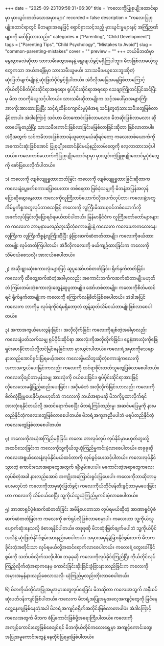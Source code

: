 +++
date = "2025-09-23T09:56:31+06:30"
title = 'ကလေးကိုပြုစုပျိုးထောင်ရာမှာ မှားယွင်းတတ်သောအမှားများ'
recorded = false
description = "ကလေးပြုစုပျိုးထောင်ရာတွင် မိဘများအနေဖြင့် ရှောင်ရှားသင့်သည့် မှားယွင်းမှုများနှင့် အကြံဉာဏ်များကို ဖော်ပြထားသည်။"
categories = ["Parenting", "Child Development"]
tags = ["Parenting Tips", "Child Psychology", "Mistakes to Avoid"]
slug = "common-parenting-mistakes"
cover = ""
preview = ""
+++
ဘယ်မိဘထံမှာ မွေးဖွားမလဲဆိုတာ သားသမီးတွေအနေနဲ့ ရွေးချယ်ခွင့်မရှိကြပါဘူး။ မိဘဖြစ်လာမယ့်သူတွေကသာ ဘယ်အချိန်မှာ သားသမီးယူမယ်၊ သားသမီးမယူသေးဘူးဆိုတဲ့ ဆုံးဖြတ်ချက်မျိုးနဲ့ ဆုံးဖြတ်ပိုင်ခွင့်ရှိပါတယ်။ အဲဒီလိုအခြေအနေဖြစ်တာကြောင့် ကိုယ်တိုင်စိတ်ပိုင်းဆိုင်ရာအရရော၊ ရုပ်ပိုင်းဆိုင်ရာအရရော သေချာကြိုတင်ပြင်ဆင်ပြီးမှ မိဘ ဘဝကိုခံယူသင့်ပါတယ်။ သားသမီးဆိုတာမျိုးက သင့်အပေါ်မှာအများကြီးအားကိုးအားထားပြုပြီး သင့်ရဲ့ထိန်းကျောင်းမှုပုံစံအရ သင်နဲ့တူတဲ့သားသမီးတွေဖြစ်လာနိုင်တာပါ။ အဲဒါကြောင့် သင်ဟာ မိဘကောင်းဖြစ်လာမလား၊ မိဘဆိုးဖြစ်လာမလား ဆိုတာပေါ်မူတည်ပြီး သားသမီးကောင်းဖြစ်လာခြင်းမဖြစ်လာခြင်းဆိုတာ ဖြစ်လာတာပါ။
အဲဒီ့အတွက် သင်ကမိဘအဖြစ်တာဝန်ယူတော့မယ်ဆိုရင်တော့ ကလေးတစ်ယောက်ကို အကောင်းဆုံးဖြစ်အောင် ပြုစုပျိုးထောင်နိုင်မယ့်နည်းလမ်းတွေကို လေ့လာထားသင့်ပါတယ်။ ကလေးတစ်ယောက်ကိုပြုစုပျိုးထောင်ရာမှာ မှားယွင်းတဲ့ပြုစုပျိုးထောင်မှုပုံစံတွေကို ဖော်ပြပေးလိုက်ပါတယ်။

၁) ကလေးကို လျစ်လျူရှုထားတတ်ခြင်း
ကလေးကို လျစ်လျူရှုထားခြင်းဆိုတာက ကလေးနဲ့ပွေ့ဖက်စကားပြောပေးတာ၊ တစ်နေ့တာ ဖြစ်ခဲ့သမျှကို မိဘနဲ့အပြန်အလှန်ပြောဆိုဆွေးနွေးတာ၊ ကလေးကိုလူကြီးတစ်ယောက်လိုအဖက်လုပ်တာ၊ ကလေးနဲ့အတူအိမ်မှုကိစ္စအတူလုပ်တာစသဖြင့် ကလေးကို လူကြီးမိသားစုဝင်တစ်ယောက်လို အဖက်လုပ်ခြင်းလို့ပြောရင်ရမယ်ထင်ပါတယ်။ မြန်မာနိုင်ငံက လူကြီးတော်တော်များများက ကလေးက ဘာမှနားမလည်ဘူးဆိုတဲ့စကားမျိုးနဲ့ ကလေးက ကလေးဟာကလေးနေ၊ လူကြီးက လူကြီးကိစ္စနဲ့လူကြီးဆိုပြီး ခွဲခြားဆက်ဆံတတ်တာမျိုး၊ ကလေးကိုဖယ်ထားတာမျိုး လုပ်တတ်ကြပါတယ်။ အဲဒီလိုကလေးကို ဖယ်ကျဉ်ထားခြင်းက ကလေးကိုသိမ်ငယ်စေသလို၊ အားငယ်စေပါတယ်။

၂) အဆိုးရွားဆုံးစကားလုံးများဖြင့် ဆူပူအော်ဟစ်တတ်ခြင်း၊ ရိုက်နှက်တတ်ခြင်း
ကလေးကို ထိတွေ့ဆက်ဆံတဲ့အခါမှာလည်း အကောင်းဘက်ကဆက်ဆံတာမျိုးမဟုတ်ဘဲ ကြမ်းတမ်းတဲ့စကားလုံးတွေနဲ့ဆူပူတာမျိုး၊ အော်ဟစ်တာမျိုး၊ ကလေးကိုစိတ်မထင်ရင် ရိုက်နှက်တာမျိုးက ကလေးကို ကြောက်လန့်စိတ်ဖြစ်စေပါတယ်။ အဲဒါအပြင် ကလေးက ဘာကိုမှ လုပ်ရဲကိုင်ရဲမရှိတော့ဘဲ တွန့်ဆုတ်သိမ်ငယ်တာမျိုးဖြစ်လာစေပါတယ်။

၃) အကာအကွယ်ပေးလွန်းခြင်း ၊ အလိုလိုက်ခြင်း
ကလေးကိုချစ်တဲ့အခါမှာလည်း ကလေးနဲ့ပတ်သက်သမျှ ရုပ်ပိုင်းဆိုင်ရာ အားလုံးကိုအလိုလိုက်ခြင်း၊ ငွေနဲ့အားလုံးကိုဖြေရှင်းပေးနိုင်တယ်လို့ထင်မြင်နေခြင်းဟာ မှားယွင်းပါတယ်။ ကလေးရဲ့အမှားကိုသေချာနားလည်အောင်ရှင်းပြရမယ့်အစား ကလေးမို့မသိဘူးဆိုတဲ့စကားနဲ့ကလေးကို အကာအကွယ်ပေးခြင်းကလည်း ကလေးကို ထင်ရာစိုင်းတတ်သူတွေဖြစ်လာစေပါတယ်။ ကလေးလိုချင်တာမှန်သမျှ အားလုံးကို ဝယ်ပေးခြင်း၊ ရုပ်ပိုင်းဆိုင်ရာအားဖြင့် လိုလေသေးမရှိဖြည့်ဆည်းပေးခြင်း
၊ အငိုမခံဘဲ အလိုလိုက်ခြင်းဟာလည်း ကလေးကို စိတ်လုံခြုံမှုပေးနိုင်မှာမဟုတ်ဘဲ ကလေးကို ဘယ်အရာမဆို မိဘကိုပူဆာလိုက်ရင် အားလုံးရနိုင်တယ်လို့ အထင်ရောက်စေပြီး မိဘရဲ့ကြပ်တည်းမှု၊ အဆင်မပြေမှုကို နားမလည်နိုင်တဲ့ကလေးတွေဖြစ်လာစေပါတယ်။ မိဘရဲ့အကူအညီမပါဘဲ မရပ်တည်နိုင်တဲ့ကလေးတွေဖြစ်လာစေပါတယ်။

၄) ကလေးကိုအယုံအကြည်မရှိခြင်း
ကလေး ဘာလုပ်လုပ် လုပ်နိုင်မှာမဟုတ်ဘူးလို့ အထင်သေးခြင်းက ကလေးကိုသူ့ကိုယ်သူယုံကြည်မှုကင်းမဲ့လာစေပါတယ်။ တခုခုဆို ကလေးအရွယ်လေးနဲ့လုပ်နိုင်မယ်ထင်တာကို လုပ်ခွင့်ပေးသင့်ပါတယ်။ ကလေးလုပ်နိုင်သွားတဲ့ ကောင်းသောအရာတွေအတွက် ချီးမွမ်းပေးပါ။ မကောင်းတဲ့အရာတွေကလေးလုပ်မိတဲ့အခါ နားလည်အောင် အကျိုးအကြောင်းရှင်းပြပေးပါ။ ကလေးကိုဘာဆိုဘာမှပေးမလုပ်ဘဲ ကလေးကိုဘာမှဆုံးဖြတ်ခွင့်၊ ကလေးကိုယ်တိုင်ဖန်တီးခွင့်ဘာမှမပေးခြင်းဟာ ကလေးကို သိမ်ငယ်စေပြီး သူ့ကိုယ်သူယုံကြည်မှုကင်းမဲ့လာစေပါတယ်။

၅) အာဏာရှင်ပုံစံဆက်ဆံတတ်ခြင်း
အမိန့်ပေးတာသာ လုပ်ရမယ်ဆိုတဲ့ အာဏာရှင်ပုံစံဆက်ဆံတတ်ခြင်းက ကလေးကို စက်ရုပ်လိုဖြစ်လာစေမှာပါ။ ကလေးဟာ သူ့ကိုယ်သူပျောက်ဆုံးနေသလို ခံစားရနိုင်ပါတယ်။ တခုခုဆို မိဘဆုံးဖြတ်ချက်မပါဘဲ သူ့ကိုယ်ပိုင်အသိနဲ့ ဆုံးဖြတ်နို်င်စွမ်းအားနည်းစေပါတယ်။ အမှားအမှန်ခွဲခြားနိုင်စွမ်းထက် မိဘက ခိုင်းတဲ့အတိုင်းသာ လုပ်ရမယ်လို့အထင်ရောက်လာစေပါတယ်။ ကလေးရဲ့တွေးခေါ်နိုင်စွမ်းကို သတ်ပစ်လိုက်သလိုပါပဲ။ တခုခုဆို ကလေးကိုလုပ်ခိုင်းကြည်ပြီး ကိုယ်တိုင်လုပ်ကြည့်လိုက်တဲ့အရာကနေမှ ကောင်းခြင်းဆိုးခြင်းခွဲခြားနားလည်ခြင်းက ကလေးကို အမှားအမှန်နားလည်စေလာသလို၊ ယုံကြည်မှုလည်းတိုးလာစေပါတယ်။

၆) မိဘကိုယ်တိုင်အပြုအမူအမှားတွေလုပ်နေခြင်း
မိဘဆိုတာ ကလေးအတွက် အနီးစပ်ဆုံးပတ်ဝန်းကျင်ဖြစ်ပါတယ်။ ကလေးက မိဘရဲ့အပြုအမူအလေ့အကျင့်တွေကို မြင်နေတွေ့နေကျဖြစ်နေတဲ့အခါ မိဘရဲ့အကျင့်စရိုက်အတိုင်းဖြစ်လာတာပါပဲ။ အဲဒါကြောင့် ကလေးအတွက် မိဘက စံပြကောင်းဖြစ်ဖို့အရေးကြီးပါတယ်။ ကလေးကို အကျင့်ကောင်းတွေဖြစ်စေချင်ရင် မိဘကိုယ်တိုင်ကလေးရှေ့မှာ အကျင့်ကောင်းတွေ၊ အပြုအမူကောင်းတွေနဲ့ နေထိုင်ပြရမှာဖြစ်ပါတယ်။ 